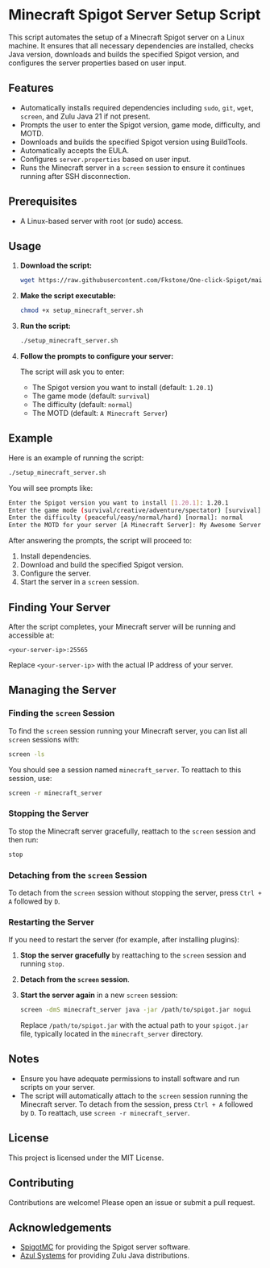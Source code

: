 # Minecraft Spigot Server Setup Script

This script automates the setup of a Minecraft Spigot server on a Linux machine. It ensures that all necessary dependencies are installed, checks Java version, downloads and builds the specified Spigot version, and configures the server properties based on user input.

## Features
- Automatically installs required dependencies including `sudo`, `git`, `wget`, `screen`, and Zulu Java 21 if not present.
- Prompts the user to enter the Spigot version, game mode, difficulty, and MOTD.
- Downloads and builds the specified Spigot version using BuildTools.
- Automatically accepts the EULA.
- Configures `server.properties` based on user input.
- Runs the Minecraft server in a `screen` session to ensure it continues running after SSH disconnection.

## Prerequisites
- A Linux-based server with root (or sudo) access.

## Usage

1. **Download the script:**

   ```sh
   wget https://raw.githubusercontent.com/Fkstone/One-click-Spigot/main/setup_minecraft_server.sh
   ```

2. **Make the script executable:**

   ```sh
   chmod +x setup_minecraft_server.sh
   ```

3. **Run the script:**

   ```sh
   ./setup_minecraft_server.sh
   ```

4. **Follow the prompts to configure your server:**

   The script will ask you to enter:
   - The Spigot version you want to install (default: `1.20.1`)
   - The game mode (default: `survival`)
   - The difficulty (default: `normal`)
   - The MOTD (default: `A Minecraft Server`)

## Example

Here is an example of running the script:

```sh
./setup_minecraft_server.sh
```

You will see prompts like:

```sh
Enter the Spigot version you want to install [1.20.1]: 1.20.1
Enter the game mode (survival/creative/adventure/spectator) [survival]: survival
Enter the difficulty (peaceful/easy/normal/hard) [normal]: normal
Enter the MOTD for your server [A Minecraft Server]: My Awesome Server
```

After answering the prompts, the script will proceed to:

1. Install dependencies.
2. Download and build the specified Spigot version.
3. Configure the server.
4. Start the server in a `screen` session.

## Finding Your Server

After the script completes, your Minecraft server will be running and accessible at:

```
<your-server-ip>:25565
```

Replace `<your-server-ip>` with the actual IP address of your server.

## Managing the Server

### Finding the `screen` Session

To find the `screen` session running your Minecraft server, you can list all `screen` sessions with:

```sh
screen -ls
```

You should see a session named `minecraft_server`. To reattach to this session, use:

```sh
screen -r minecraft_server
```

### Stopping the Server

To stop the Minecraft server gracefully, reattach to the `screen` session and then run:

```sh
stop
```

### Detaching from the `screen` Session

To detach from the `screen` session without stopping the server, press `Ctrl + A` followed by `D`.

### Restarting the Server

If you need to restart the server (for example, after installing plugins):

1. **Stop the server gracefully** by reattaching to the `screen` session and running `stop`.
2. **Detach from the `screen` session**.
3. **Start the server again** in a new `screen` session:

   ```sh
   screen -dmS minecraft_server java -jar /path/to/spigot.jar nogui
   ```

   Replace `/path/to/spigot.jar` with the actual path to your `spigot.jar` file, typically located in the `minecraft_server` directory.

## Notes

- Ensure you have adequate permissions to install software and run scripts on your server.
- The script will automatically attach to the `screen` session running the Minecraft server. To detach from the session, press `Ctrl + A` followed by `D`. To reattach, use `screen -r minecraft_server`.

## License

This project is licensed under the MIT License.

## Contributing

Contributions are welcome! Please open an issue or submit a pull request.

## Acknowledgements

- [SpigotMC](https://www.spigotmc.org/) for providing the Spigot server software.
- [Azul Systems](https://www.azul.com/) for providing Zulu Java distributions.
